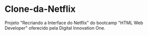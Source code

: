 # Clone-da-Netflix
Projeto "Recriando a Interface do Netflix" do bootcamp "HTML Web Developer" oferecido pela Digital Innovation One.
